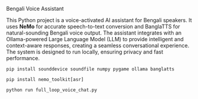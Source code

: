 Bengali Voice Assistant

This Python project is a voice-activated AI assistant for Bengali speakers. It uses <b>NeMo</b> for accurate speech-to-text conversion and BanglaTTS for natural-sounding Bengali voice output. The assistant integrates with an Ollama-powered Large Language Model (LLM) to provide intelligent and context-aware responses, creating a seamless conversational experience. The system is designed to run locally, ensuring privacy and fast performance.

`pip install sounddevice soundfile numpy pygame ollama banglatts`

`pip install nemo_toolkit[asr]`

`python run full_loop_voice_chat.py`